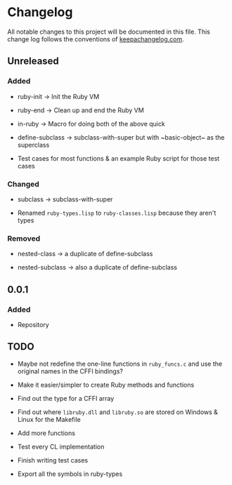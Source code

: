 # Changelog

All notable changes to this project will be documented in this file. This change log follows the conventions of [keepachangelog.com](http://keepachangelog.com/).  

## Unreleased

### Added

- ruby-init -> Init the Ruby VM

- ruby-end -> Clean up and end the Ruby VM

- in-ruby -> Macro for doing both of the above quick

- define-subclass -> subclass-with-super but with ~basic-object~ as the superclass

- Test cases for most functions & an example Ruby script for those test cases

### Changed

- subclass -> subclass-with-super

- Renamed `ruby-types.lisp` to `ruby-classes.lisp` because they aren't types

### Removed

- nested-class -> a duplicate of define-subclass

- nested-subclass -> also a duplicate of define-subclass

## 0.0.1

### Added

- Repository

## TODO

- Maybe not redefine the one-line functions in `ruby_funcs.c` and use the original names in the CFFI bindings?

- Make it easier/simpler to create Ruby methods and functions

- Find out the type for a CFFI array

- Find out where `libruby.dll` and `libruby.so` are stored on Windows & Linux for the Makefile

- Add more functions

- Test every CL implementation

- Finish writing test cases

- Export all the symbols in ruby-types
